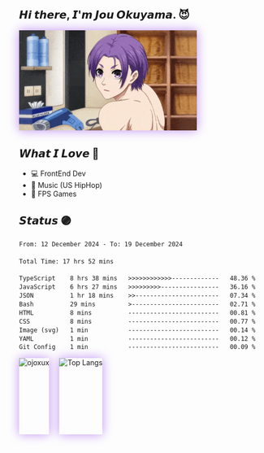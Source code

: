 ## 𝙃𝙞 𝙩𝙝𝙚𝙧𝙚, 𝙄'𝙢 𝙅𝙤𝙪 𝙊𝙠𝙪𝙮𝙖𝙢𝙖. 😈

<div style="display: flex; align-items: center; gap: 20px;">
  <div>
    <img src="assets/img/Reo-Mikage.gif" width="350" style="box-shadow: 0 0 20px #bf91f3;" />
  </div>
</div>

## 𝙒𝙝𝙖𝙩 𝙄 𝙇𝙤𝙫𝙚 💜

- 💻 FrontEnd Dev
- 🎵 Music (US HipHop)
- 👾 FPS Games

## 𝙎𝙩𝙖𝙩𝙪𝙨 🟣

<!--START_SECTION:waka-->

```txt
From: 12 December 2024 - To: 19 December 2024

Total Time: 17 hrs 52 mins

TypeScript    8 hrs 38 mins   >>>>>>>>>>>>-------------   48.36 %
JavaScript    6 hrs 27 mins   >>>>>>>>>----------------   36.16 %
JSON          1 hr 18 mins    >>-----------------------   07.34 %
Bash          29 mins         >------------------------   02.71 %
HTML          8 mins          -------------------------   00.81 %
CSS           8 mins          -------------------------   00.77 %
Image (svg)   1 min           -------------------------   00.14 %
YAML          1 min           -------------------------   00.12 %
Git Config    1 min           -------------------------   00.09 %
```

<!--END_SECTION:waka-->

<!--

### 🌱 my skills

#### 💻 FrontEnd

<img alt="my skills front" src="https://skillicons.dev/icons?theme=light&perline=9&i=html,css,js,ts,react,tailwind,vite" />

#### 💻 BackEnd

<img alt="my skills front" src="https://skillicons.dev/icons?theme=light&perline=8&i=go,php,nodejs,laravel,firebase,heroku,flask" />

#### 💻 Other, Tools

<img alt="my skills other" src="https://skillicons.dev/icons?theme=light&perline=8&i=c,cpp,cs,java,py,dart,flutter,unity,swift,opencv,tensorflow,figma,git,github" />

#### ✏️ Studying

<img alt="my skills other" src="https://skillicons.dev/icons?theme=light&perline=8&i=rails,ruby,rust,tauri,next" />

## 📈 Status

<p align="center">
  <img alt="Top Langs" height="150px" src="https://github-readme-stats.vercel.app/api/top-langs/?username=ojoxux&layout=compact&show_icons=true" />
  <img alt="github stats" height="150px" src="https://github-readme-stats.vercel.app/api?username=ojoxux" />
</p>
-->

<div style="display: flex; align-items: center; gap: 20px;">
  <img height="150px" style="box-shadow: 0 0 20px #bf91f3;" src="https://github-readme-streak-stats.herokuapp.com/?user=ojoxux&theme=midnight-purple&background=000000&ring=bf91f3&fire=bf91f3&currStreakLabel=bf91f3&border=bf91f3" alt="ojoxux" />
  <img height="150px" style="box-shadow: 0 0 20px #bf91f3;" src="https://github-readme-stats.vercel.app/api/top-langs/?username=ojoxux&layout=compact&show_icons=true&title_color=9745f5&text_color=FFFFFF&bg_color=000000&border_color=bf91f3" alt="Top Langs" />
</div>
